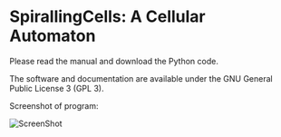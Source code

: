# SpirallingCells: A Cellular Automaton

Please read the manual and download the Python code. 

The software and documentation are available under the GNU General Public License 3 (GPL 3).

Screenshot of program:

![ScreenShot](https://raw.github.com/RandyWaterhouse/SpirallingCells/master/logo.png)
